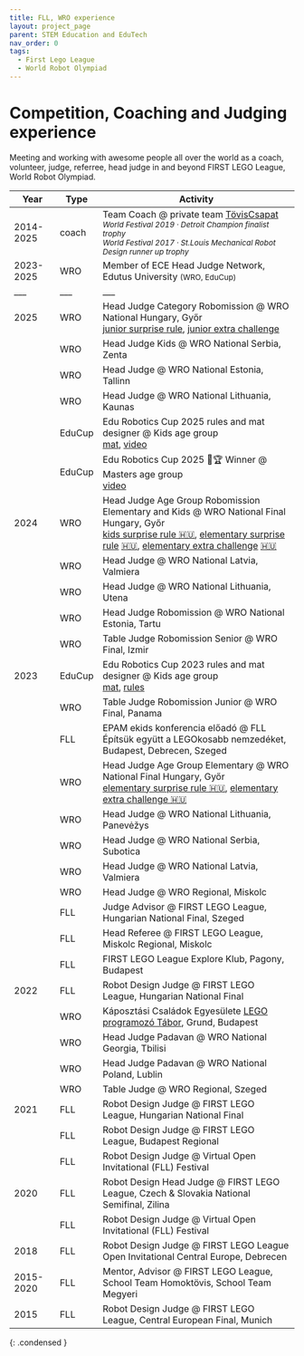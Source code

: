 ```yaml
---
title: FLL, WRO experience
layout: project_page
parent: STEM Education and EduTech
nav_order: 0
tags:
  - First Lego League
  - World Robot Olympiad
---
```


# Competition, Coaching and Judging experience

Meeting and working with awesome people all over the world as a coach, volunteer, judge, referree, head judge in and beyond FIRST LEGO League, World Robot Olympiad.

| Year | Type | Activity |
| - | - | - |
| 2014-2025 | coach | Team Coach @ private team [TövisCsapat](http://toviscsapat.hu)<br/>*<small>World Festival 2019 · Detroit Champion finalist trophy</small>*<br/>*<small>World Festival 2017 · St.Louis Mechanical Robot Design runner up trophy</small>* |
| 2023-2025 | WRO   | Member of ECE Head Judge Network, Edutus University <small>(WRO, EduCup)<small> |
| ___   | ___ | ___ | 
| 2025  | WRO     | Head Judge Category Robomission @ WRO National Hungary, Győr <br> [junior surprise rule](assets/robotics/wro-2025-rm-junior-meglepetes_szabaly.pdf), [junior extra challenge](assets/robotics/wro-2025-rm-junior-extra_szabaly.pdf) |
|       | WRO     | Head Judge Kids @ WRO National Serbia, Zenta | 
|       | WRO     | Head Judge @ WRO National Estonia, Tallinn | 
|       | WRO     | Head Judge @ WRO National Lithuania, Kaunas |
|       | EduCup  | Edu Robotics Cup 2025 rules and mat designer @ Kids age group <br> [mat](https://educup.org/wp-content/uploads/2025/01/Edu-Robotics-Cup-Kids-Rulebook-2024-2025_FINAL_01.16.pdf), [video](https://youtu.be/avw7r-xVPuU) |
|       | EduCup   | Edu Robotics Cup 2025 🥇🏆 Winner @ Masters age group <br> [video](https://www.youtube.com/watch?v=biVGEByaTY8) |
| 2024  | WRO     | Head Judge Age Group Robomission Elementary and Kids @ WRO National Final Hungary, Győr <br> [kids surprise rule 🇭🇺](/assets/robotics/wro-2024-kids-meglepetes_szabaly.pdf), [elementary surprise rule](assets/robotics/wro-2024-rm-elementary-meglepetes_szabaly%20en.pdf) [🇭🇺](assets/robotics/wro-2024-rm-elementary-meglepetes_szabaly.pdf), [elementary extra challenge](assets/robotics/wro-2024-rm-elementary-meglepetes_szabaly%20en.pdf) [🇭🇺](assets/robotics/wro-2024-rm-elementary-meglepetes_szabaly.pdf) |
|       | WRO     | Head Judge @ WRO National Latvia, Valmiera | 
|       | WRO     | Head Judge @ WRO National Lithuania, Utena |
|       | WRO     | Head Judge Robomission @ WRO National Estonia, Tartu |
|       | WRO     | Table Judge Robomission Senior @ WRO Final, Izmir |
| 2023  | EduCup  | Edu Robotics Cup 2023 rules and mat designer @ Kids age group <br> [mat](https://educup.org/wp-content/uploads/2023/11/FINAL_25x25_kids_edurobotpalya_preview_nyomtathatA%C2%B3.pdf), [rules](https://educup.org/wp-content/uploads/2023/12/1.FINAL_ERC-Kids-game-rules-2023.pdf) |
|       | WRO     | Table Judge Robomission Junior @ WRO Final, Panama |
|       | FLL     | EPAM ekids konferencia előadó @ FLL Építsük együtt a LEGOkosabb nemzedéket, Budapest, Debrecen, Szeged |
|       | WRO     | Head Judge Age Group Elementary @ WRO National Final Hungary, Győr <br> [elementary surprise rule 🇭🇺](assets/robotics/wro-2023-robomission-elementary-meglepetes_szabaly.pdf), [elementary extra challenge 🇭🇺](assets/robotics/wro-2023-robomission-elementary-meglepetes_szabaly.pdf) |
|       | WRO     | Head Judge @ WRO National Lithuania, Panevėžys |
|       | WRO     | Head Judge @ WRO National Serbia, Subotica |
|       | WRO     | Head Judge @ WRO National Latvia, Valmiera |
|       | WRO     | Head Judge @ WRO Regional, Miskolc
|       | FLL     | Judge Advisor @ FIRST LEGO League, Hungarian National Final, Szeged
|       | FLL     | Head Referee @ FIRST LEGO League, Miskolc Regional, Miskolc
|       | FLL     | FIRST LEGO League Explore Klub, Pagony, Budapest
| 2022  | FLL     | Robot Design Judge @ FIRST LEGO League, Hungarian National Final
|       | WRO     | Káposztási Családok Egyesülete [LEGO programozó Tábor](assets/2022_kcse_nyari_tabor.png), Grund, Budapest
|       | WRO     | Head Judge Padavan @ WRO National Georgia, Tbilisi
|       | WRO     | Head Judge Padavan @ WRO National Poland, Lublin
|       | WRO     | Table Judge @ WRO Regional, Szeged
| 2021  | FLL     | Robot Design Judge @ FIRST LEGO League, Hungarian National Final
|       | FLL     | Robot Design Judge @ FIRST LEGO League, Budapest Regional
|       | FLL     | Robot Design Judge @ Virtual Open Invitational (FLL) Festival
| 2020  | FLL     | Robot Design Head Judge @ FIRST LEGO League, Czech & Slovakia National Semifinal, Zilina
|       | FLL     | Robot Design Judge @ Virtual Open Invitational (FLL) Festival
| 2018  | FLL     | Robot Design Judge @ FIRST LEGO League Open Invitational Central Europe, Debrecen
| 2015-2020 | FLL     | Mentor, Advisor @ FIRST LEGO League, School Team Homoktövis, School Team Megyeri
| 2015  | FLL     | Robot Design Judge @ FIRST LEGO League, Central European Final, Munich
{: .condensed }
